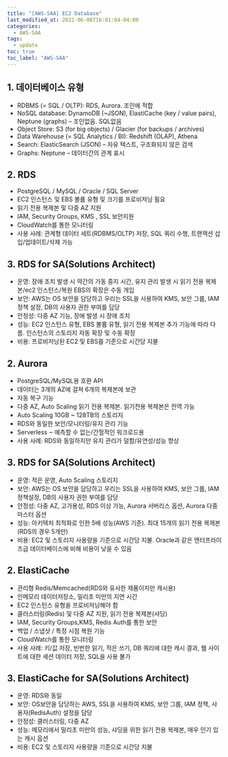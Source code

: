 ```yaml
---
title: "[AWS-SAA] EC2 Database"
last_modified_at: 2022-06-06T16:01:04-04:00
categories:
  - AWS-SAA
tags:
  - update
toc: true
toc_label: "AWS-SAA"
---
```


## 1. 데이터베이스 유형
- RDBMS (= SQL / OLTP): RDS, Aurora. 조인에 적합
- NoSQL database: DynamoDB (~JSON), ElastiCache (key / value pairs), Neptune (graphs) – 조인없음. SQL없음
- Object Store: S3 (for big objects) / Glacier (for backups / archives)
- Data Warehouse (= SQL Analytics / BI): Redshift (OLAP), Athena
- Search: ElasticSearch (JSON) – 자유 텍스트, 구조화되지 않은 검색
- Graphs: Neptune – 데이터간의 관계 표시

## 2. RDS
- PostgreSQL / MySQL / Oracle / SQL Server
- EC2 인스턴스 및 EBS 볼륨 유형 및 크기를 프로비저닝 필요
- 읽기 전용 복제본 및 다중 AZ 지원
- IAM, Security Groups, KMS , SSL 보안지원
- CloudWatch를 통한 모니터링
- 사용 사례: 관계형 데이터 세트(RDBMS/OLTP) 저장, SQL 쿼리 수행, 트랜잭션 삽입/업데이트/삭제 가능

## 3. RDS for SA(Solutions Architect)
- 운영: 장애 조치 발생 시 약간의 가동 중지 시간, 유지 관리 발생 시 읽기 전용 복제본/ec2 인스턴스/복원 EBS의 확장은 수동 개입
- 보안: AWS는 OS 보안을 담당하고 우리는 SSL을 사용하여 KMS, 보안 그룹, IAM정책 설정, DB의 사용자 권한 부여를 담당
- 안정성: 다중 AZ 기능, 장애 발생 시 장애 조치
- 성능: EC2 인스턴스 유형, EBS 볼륨 유형, 읽기 전용 복제본 추가 기능에 따라 다름. 인스턴스의 스토리지 자동 확장 및 수동 확장
- 비용: 프로비저닝된 EC2 및 EBS를 기준으로 시간당 지불

## 2. Aurora
- PostgreSQL/MySQL용 호환 API
- 데이터는 3개의 AZ에 걸쳐 6개의 복제본에 보관
- 자동 복구 기능
- 다중 AZ, Auto Scaling 읽기 전용 복제본. 읽기전용 복제본은 전역 가능
- Auto Scaling 10GB ~ 128TB의 스토리지
- RDS와 동일한 보안/모니터링/유지 관리 기능
- Serverless ‒ 예측할 수 없는/간헐적인 워크로드용
- 사용 사례: RDS와 동일하지만 유지 관리가 덜함/유연성/성능 향상

## 3. RDS for SA(Solutions Architect)
- 운영: 적은 운영, Auto Scaling 스토리지
- 보안: AWS는 OS 보안을 담당하고 우리는 SSL을 사용하여 KMS, 보안 그룹, IAM 정책설정, DB의 사용자 권한 부여를 담당
- 안정성: 다중 AZ, 고가용성, RDS 이상 가능, Aurora 서버리스 옵션, Aurora 다중마스터 옵션
- 성능: 아키텍처 최적화로 인한 5배 성능(AWS 기준). 최대 15개의 읽기 전용 복제본(RDS의 경우 5개만)
- 비용:  EC2 및 스토리지 사용량을 기준으로 시간당 지불. Oracle과 같은 엔터프라이즈급 데이터베이스에 비해 비용이 낮을 수 있음

## 2. ElastiCache
- 관리형 Redis/Memcached(RDS와 유사한 제품이지만 캐시용)
- 인메모리 데이터저장소, 밀리초 미만의 지연 시간
- EC2 인스턴스 유형을 프로비저닝해야 함
- 클러스터링(Redis) 및 다중 AZ 지원, 읽기 전용 복제본(샤딩)
- IAM, Security Groups,KMS, Redis Auth를 통한 보안
- 백업 / 스냅샷 / 특정 시점 복원 기능
- CloudWatch를 통한 모니터링
- 사용 사례: 키/값 저장, 빈번한 읽기, 적은 쓰기, DB 쿼리에 대한 캐시 결과, 웹 사이트에 대한 세션 데이터 저장, SQL을 사용 불가

## 3. ElastiCache for SA(Solutions Architect)
- 운영: RDS와 동일
- 보안: OS보안을 담당하는 AWS, SSL을 사용하여 KMS, 보안 그룹, IAM 정책, 사용자(RedisAuth) 설정을 담당
- 안정성: 클러스터링, 다중 AZ
- 성능: 메모리에서 밀리초 미만의 성능, 샤딩을 위한 읽기 전용 복제본, 매우 인기 있는 캐시 옵션
- 비용: EC2 및 스토리지 사용량을 기준으로 시간당 지불

